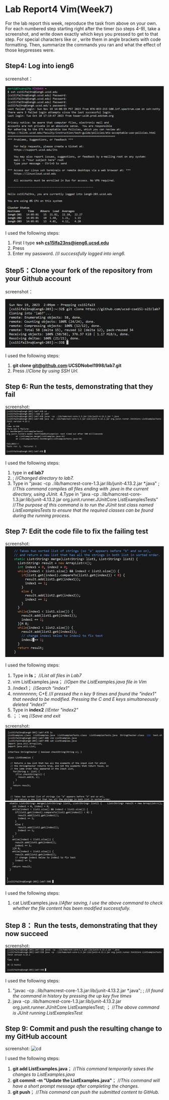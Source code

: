 # Lab Report4 Vim(Week7)

For the lab report this week, reproduce the task from above on your own. For each numbered step starting right after the timer (so steps 4-9), take a screenshot, and write down exactly which keys you pressed to get to that step. For special characters like <enter> or <tab>, write them in angle brackets with code formatting. Then, summarize the commands you ran and what the effect of those keypresses were.

## Step4: Log into ieng6

screenshot：

![cd](LabReport4(1).png)

I used the following steps: 
1. First I type **ssh cs15lfa23ns@ieng6.ucsd.edu**
2. Press <Enter>
3. Enter my password. //*I successfully logged into ieng6.*

## Step5：Clone your fork of the repository from your Github account 

screenshot：

![cd](LabReport4(2).jpg)

I used the following steps: 
1. **git clone git@github.com:UCSDNobel1998/lab7.git**
2. Press <Enter> //*Clone by using SSH Url.*

## Step 6: Run the tests, demonstrating that they fail

screenshot:
![cd](LabReport4(3).jpg)

I used the following steps: 
1. type in **cd lab7**
2. <Enter>; //*Changed directory to lab7.*
3. Type in "javac -cp .:lib/hamcrest-core-1.3.jar:lib/junit-4.13.2.jar *.java<enter>" ; //*This command compiles all files ending with .java in the current directory, using JUnit.*
4.Type in "java -cp .:lib/hamcrest-core-1.3.jar:lib/junit-4.13.2.jar org.junit.runner.JUnitCore ListExamplesTests" //*The purpose of this command is to run the JUnit test class named ListExamplesTests to ensure that the required classes can be found during the running process.*

## Step 7: Edit the code file to fix the failing test

screenshot:
![cd](LabReport4(4).jpg)

I used the following steps: 
1. Type in **ls**；<Enter> //*List all files in Lab7*
2. vim ListExamples.java；<Enter> //*Open the ListExamples.java file in Vim*
3. /index1；<enter> //*Search “index1”*
4. nnnnnnnnn; C+E //*I pressed the n key 9 times and found the "index1" that needed to be modified. Pressing the C and E keys simultaneously deleted "index1"*
5. Type in **index2** //*Enter "index2"*
6. <Esc>；：wq //*Save and exit*

screenshot:
![cd](LabReport4(5).jpg)
![cd](LabReport4(6).jpg)

I used the following steps: 
1. cat ListExamples.java //*After saving, I use the above command to check whether the file content has been modified successfully.*

## Step 8： Run the tests, demonstrating that they now succeed

screenshot:
![cd](LabReport4(7).jpg)

I used the following steps: 
1. <up><up><up><up><up> <Enter> "javac -cp .:lib/hamcrest-core-1.3.jar:lib/junit-4.13.2.jar *.java"; <enter>; //*I found the command in history by pressing the up key five times*
2. java -cp .:lib/hamcrest-core-1.3.jar:lib/junit-4.13.2.jar org.junit.runner.JUnitCore ListExamplesTest; <enter>； //*The above command is JUnit running ListExamplesTest*

## Step 9: Commit and push the resulting change to my GitHub account

screenshot:
![cd](LabReport4(8).jpg)

I used the following steps: 
1. **git add ListExamples.java<enter>**；**<enter>** //*This command temporarily saves the changes to ListExamples.java*
2. **git commit -m "Update the ListExamples.java"**；**<enter>** //*This command will have a short prompt message after completing the changes.*
3. **git push**；**<enter>** //*This command can push the submitted content to GitHub.*
